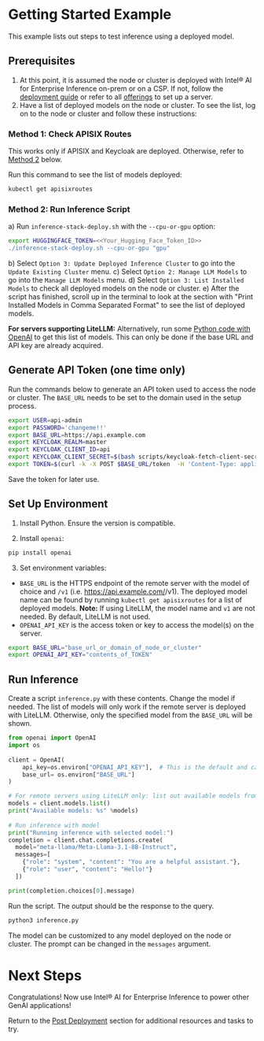 # Getting Started Example

This example lists out steps to test inference using a deployed model.

## Prerequisites

1. At this point, it is assumed the node or cluster is deployed with Intel® AI for Enterprise Inference on-prem or on a CSP. If not, follow the [deployment guide](./README.md) or refer to all [offerings](http://www.intel.com/content/www/us/en/developer/topic-technology/artificial-intelligence/enterprise-inference.html) to set up a server.  
2. Have a list of deployed models on the node or cluster. To see the list, log on to the node or cluster and follow these instructions:

### Method 1: Check APISIX Routes
  This works only if APISIX and Keycloak are deployed. Otherwise, refer to [Method 2](#method-2-run-inference-script) below.
  
  Run this command to see the list of models deployed:
  ```bash
  kubectl get apisixroutes
  ```

### Method 2: Run Inference Script
  a) Run `inference-stack-deploy.sh` with the `--cpu-or-gpu` option:
  ```bash
  export HUGGINGFACE_TOKEN=<<Your_Hugging_Face_Token_ID>>
  ./inference-stack-deploy.sh --cpu-or-gpu "gpu"
  ``` 
  b) Select `Option 3: Update Deployed Inference Cluster` to go into the `Update Existing Cluster` menu. 
  c) Select `Option 2: Manage LLM Models` to go into the `Manage LLM Models` menu. 
  d) Select `Option 3: List Installed Models` to check all deployed models on the node or cluster. 
  e) After the script has finished, scroll up in the terminal to look at the section with "Print Installed Models in Comma Separated Format" to see the list of deployed models. 

  **For servers supporting LiteLLM:** Alternatively, run some [Python code with OpenAI](#optional-for-litellm-only-check-list-of-deployed-models) to get this list of models. This can only be done if the base URL and API key are already acquired.

## Generate API Token (one time only)
Run the commands below to generate an API token used to access the node or cluster. The `BASE_URL` needs to be set to the domain used in the setup process.

```bash
export USER=api-admin
export PASSWORD='changeme!!'
export BASE_URL=https://api.example.com
export KEYCLOAK_REALM=master
export KEYCLOAK_CLIENT_ID=api
export KEYCLOAK_CLIENT_SECRET=$(bash scripts/keycloak-fetch-client-secret.sh api.example.com api-admin 'changeme!!' api | awk -F': ' '/Client secret:/ {print $2}')
export TOKEN=$(curl -k -X POST $BASE_URL/token  -H 'Content-Type: application/x-www-form-urlencoded' -d "grant_type=client_credentials&client_id=${KEYCLOAK_CLIENT_ID}&client_secret=${KEYCLOAK_CLIENT_SECRET}" | jq -r .access_token)
```

Save the token for later use.

## Set Up Environment
1. Install Python. Ensure the version is compatible.

2. Install `openai`:
```bash
pip install openai
```

3. Set environment variables:
- `BASE_URL` is the HTTPS endpoint of the remote server with the model of choice and `/v1` (i.e. https://api.example.com/<deployed-model-name>/v1). The deployed model name can be found by running `kubectl get apisixroutes` for a list of deployed models. **Note:** If using LiteLLM, the model name and `v1` are not needed. By default, LiteLLM is not used.
- `OPENAI_API_KEY` is the access token or key to access the model(s) on the server.

```bash
export BASE_URL="base_url_or_domain_of_node_or_cluster"
export OPENAI_API_KEY="contents_of_TOKEN"
```

## Run Inference 
Create a script `inference.py` with these contents. Change the model if needed. The list of models will only work if the remote server is deployed with LiteLLM. Otherwise, only the specified model from the `BASE_URL` will be shown.
```python
from openai import OpenAI
import os
 
client = OpenAI(
    api_key=os.environ["OPENAI_API_KEY"],  # This is the default and can be omitted
    base_url= os.environ["BASE_URL"]
)

# For remote servers using LiteLLM only: list out available models from endpoint
models = client.models.list()
print("Available models: %s" %models)
 
# Run inference with model
print("Running inference with selected model:")
completion = client.chat.completions.create(
  model="meta-llama/Meta-Llama-3.1-8B-Instruct",
  messages=[
    {"role": "system", "content": "You are a helpful assistant."},
    {"role": "user", "content": "Hello!"}
  ])

print(completion.choices[0].message)
```

Run the script. The output should be the response to the query.
```bash
python3 inference.py
```

The model can be customized to any model deployed on the node or cluster. The prompt can be changed in the `messages` argument.

# Next Steps
Congratulations! Now use Intel® AI for Enterprise Inference to power other GenAI applications! 

Return to the [Post Deployment](./README.md#post-deployment) section for additional resources and tasks to try.

